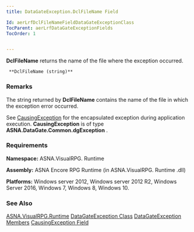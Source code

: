 ```yaml
---
title: DataGateException.DclFileName Field

Id: aerLrfDclFileNameFieldDataGateExceptionClass
TocParent: aerLrfDataGateExceptionFields
TocOrder: 1


---
```


**DclFileName** returns the name of the file where the exception occurred. 

```
 **DclFileName (string)**     
```

### Remarks
The string returned by **DclFileName** contains the name of the file in which the exception error occurred. 

See [CausingException](aerLrfCausingExceptionMethodDataGateExceptionClass.html) for the encapsulated exception during application execution. **CausingException** is of type **ASNA.DataGate.Common.dgException** . 

### Requirements
**Namespace:** ASNA.VisualRPG. Runtime 

**Assembly:** ASNA Encore RPG Runtime (in ASNA.VisualRPG. Runtime .dll) 

**Platforms:** Windows server 2012, Windows server 2012 R2, Windows Server 2016, Windows 7, Windows 8, Windows 10. 

### See Also
[ASNA.VisualRPG.Runtime](aerLrfRuntimeNamespace.html)
[DataGateException Class](aerLrfDataGateExceptionClass.html)
[DataGateException Members](aerLrfDataGateExceptionMembers.html)
[CausingException Field](aerLrfCausingExceptionMethodDataGateExceptionClass.html) 
